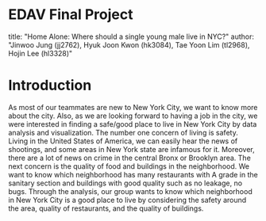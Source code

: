 # EDAV Final Project
title: "Home Alone: Where should a single young male live in NYC?" author: "Jinwoo Jung (jj2762), Hyuk Joon Kwon (hk3084), Tae Yoon Lim (tl2968), Hojin Lee (hl3328)"

# Introduction
As most of our teammates are new to New York City, we want to know more about the city. Also, as we are looking forward to having a job in the city, we were interested in finding a safe/good place to live in New York City by data analysis and visualization. The number one concern of living is safety. Living in the United States of America, we can easily hear the news of shootings, and some areas in New York state are infamous for it. Moreover, there are a lot of news on crime in the central Bronx or Brooklyn area. The next concern is the quality of food and buildings in the neighborhood. We want to know which neighborhood has many restaurants with A grade in the sanitary section and buildings with good quality such as no leakage, no bugs. Through the analysis, our group wants to know which neighborhood in New York City is a good place to live by considering the safety around the area, quality of restaurants, and the quality of buildings.
